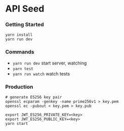 API Seed
========

### Getting Started

```
yarn install
yarn run dev
```

### Commands

 - `yarn run dev` start server, watching
 - `yarn test`
 - `yarn run watch` watch tests

### Production

```
# generate ES256 key pair
openssl ecparam -genkey -name prime256v1 > key.pem
openssl ec -pubout < key.pem > key.pub
```

```
export JWT_ES256_PRIVATE_KEY=<key>
export JWT_ES256_PUBLIC_KEY=<key>
yarn start
```
